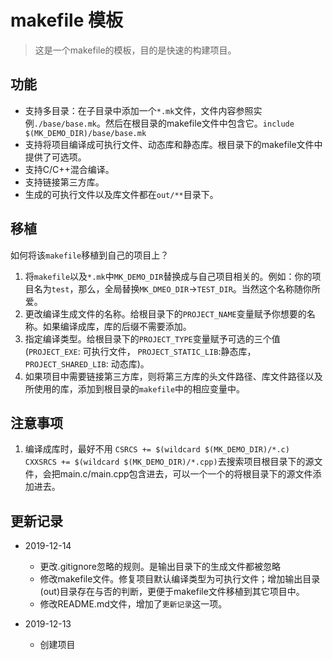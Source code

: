 # makefile 模板

> 这是一个makefile的模板，目的是快速的构建项目。

## 功能

+ 支持多目录：在子目录中添加一个`*.mk`文件，文件内容参照实例`./base/base.mk`。然后在根目录的makefile文件中包含它。`include $(MK_DEMO_DIR)/base/base.mk`
+ 支持将项目编译成可执行文件、动态库和静态库。根目录下的makefile文件中提供了可选项。
+ 支持C/C++混合编译。
+ 支持链接第三方库。
+ 生成的可执行文件以及库文件都在`out/**`目录下。

## 移植

如何将该`makefile`移植到自己的项目上？

1. 将`makefile`以及`*.mk`中`MK_DEMO_DIR`替换成与自己项目相关的。例如：你的项目名为`test`，那么，全局替换`MK_DMEO_DIR`->`TEST_DIR`。当然这个名称随你所爱。
2. 更改编译生成文件的名称。给根目录下的`PROJECT_NAME`变量赋予你想要的名称。如果编译成库，库的后缀不需要添加。
3. 指定编译类型。给根目录下的`PROJECT_TYPE`变量赋予可选的三个值(`PROJECT_EXE`: 可执行文件， `PROJECT_STATIC_LIB`:静态库，`PROJECT_SHARED_LIB`: 动态库)。
4. 如果项目中需要链接第三方库，则将第三方库的头文件路径、库文件路径以及所使用的库，添加到根目录的`makefile`中的相应变量中。

## 注意事项

1. 编译成库时，最好不用
`CSRCS += $(wildcard $(MK_DEMO_DIR)/*.c) CXXSRCS += $(wildcard $(MK_DEMO_DIR)/*.cpp)`去搜索项目根目录下的源文件，会把main.c/main.cpp包含进去，可以一个一个的将根目录下的源文件添加进去。

## 更新记录

+ 2019-12-14
  + 更改.gitignore忽略的规则。是输出目录下的生成文件都被忽略
  + 修改makefile文件。修复项目默认编译类型为可执行文件；增加输出目录(out)目录存在与否的判断，更便于makefile文件移植到其它项目中。
  + 修改README.md文件，增加了`更新记录`这一项。

+ 2019-12-13
  + 创建项目
